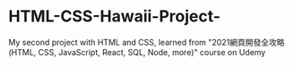 # HTML-CSS-Hawaii-Project-
My second project with HTML and CSS, learned from "2021網頁開發全攻略(HTML, CSS, JavaScript, React, SQL, Node, more)" course on Udemy

